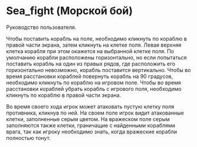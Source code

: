 # Sea_fight (Морской бой)

Руководство пользователя.

Чтобы поставить корабль на поле, необходимо кликнуть по кораблю в правой части экрана, затем кликнуть на клетке поля. Левая верхняя клетка корабля при этом окажется на выбранной клетке поля.
По умолчанию корабли расположены горизонтально, но если попытаться поставить корабль на один из правых рядов, где расположить его горизонтально невозможно, корабль поставится вертикально.
Чтобы во время расстановки кораблей повернуть корабль на 90 градусов, необходимо кликнуть по кораблю на игровом поле.
Чтобы во время расстановки кораблей убрать корабль с игрового поля, необходимо кликнуть по кораблю в правой части экрана.

Во время своего хода игрок может атаковать пустую клетку поля противника, кликнув по ней.
На своем поле игрок видит атакованные клетки, заполненные серым цветом. На вражеском поле серым заполняются также клетки, граничащие с найденными кораблями врага, так как игроку необходимо знать, когда вражеские корабли полностью тонут.
